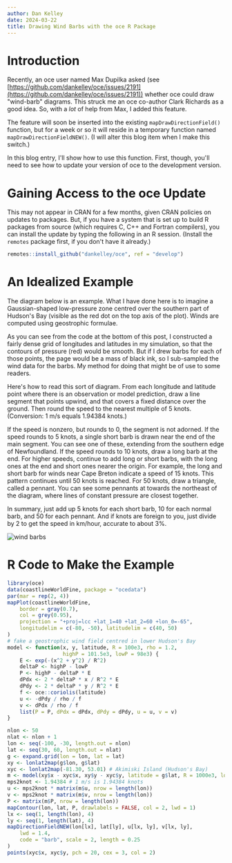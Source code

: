 ```yaml
---
author: Dan Kelley
date: 2024-03-22
title: Drawing Wind Barbs with the oce R Package
---
```


# Introduction

Recently, an oce user named Max Dupilka asked (see
[https://github.com/dankelley/oce/issues/2191](https://github.com/dankelley/oce/issues/2191))
whether oce could draw "wind-barb" diagrams.  This struck me an oce co-author
Clark Richards as a good idea.  So, with a *lot* of help from Max, I added this
feature.

The feature will soon be inserted into the existing `mapDrawDirectionField()`
function, but for a week or so it will reside in a temporary function named
`mapDrawDirectionFieldNEW()`.  (I will alter this blog item when I make this
switch.)

In this blog entry, I'll show how to use this function.  First, though, you'll
need to see how to update your version of oce to the development version.

# Gaining Access to the oce Update

This may not appear in CRAN for a few months, given CRAN policies on updates to
packages.  But, if you have a system that is set up to build R packages from
source (which requires C, C++ and Fortran compilers), you can install the
update by typing the following in an R session.  (Install the `remotes` package
first, if you don't have it already.)

```R
remotes::install_github("dankelley/oce", ref = "develop")
```

# An Idealized Example

The diagram below is an example. What I have done here is to imagine a
Gaussian-shaped low-pressure zone centred over the southern part of Hudson's
Bay (visible as the red dot on the top axis of the plot).  Winds are computed
using geostrophic formulae.

As you can see from the code at the bottom of this post, I constructed a fairly
dense grid of longitudes and latitudes in my simulation, so that the contours
of pressure (red) would be smooth. But if I drew barbs for each of those
points, the page would be a mass of black ink, so I sub-sampled the wind data
for the barbs.  My method for doing that might be of use to some readers.

Here's how to read this sort of diagram.  From each longitude and latitude
point where there is an observation or model prediction, draw a line segment
that points upwind, and that covers a fixed distance over the ground. Then
round the speed to the nearest multiple of 5 knots. (Conversion: 1 m/s equals
1.94384 knots.)

If the speed is nonzero, but rounds to 0, the segment is not adorned.  If the
speed rounds to 5 knots, a single short barb is drawn near the end of the main
segment. You can see one of these, extending from the southern edge of
Newfoundland. If the speed rounds to 10 knots, draw a long barb at the end. For
higher speeds, continue to add long or short barbs, with the long ones at the
end and short ones nearer the origin. For example, the long and short barb for
winds near Cape Breton indicate a speed of 15 knots. This pattern continues
until 50 knots is reached.  For 50 knots, draw a triangle, called a pennant.
You can see some pennants at towards the northeast of the diagram, where lines
of constant pressure are closest together.

In summary, just add up 5 knots for each short barb, 10 for each normal barb,
and 50 for each pennant.  And if knots are foreign to you, just divide by 2 to
get the speed in km/hour, accurate to about 3%.

![wind barbs](/dek_blog/docs/assets/images/2024-03-22-wind-barb.png)


# R Code to Make the Example

```R
library(oce)
data(coastlineWorldFine, package = "ocedata")
par(mar = rep(2, 4))
mapPlot(coastlineWorldFine,
    border = gray(0.7),
    col = grey(0.95),
    projection = "+proj=lcc +lat_1=40 +lat_2=60 +lon_0=-65",
    longitudelim = c(-80, -50), latitudelim = c(40, 50)
)
# fake a geostrophic wind field centred in lower Hudson's Bay
model <- function(x, y, latitude, R = 100e3, rho = 1.2,
                  highP = 101.5e3, lowP = 98e3) {
    E <- exp(-(x^2 + y^2) / R^2)
    deltaP <- highP - lowP
    P <- highP - deltaP * E
    dPdx <- 2 * deltaP * x / R^2 * E
    dPdy <- 2 * deltaP * y / R^2 * E
    f <- oce::coriolis(latitude)
    u <- -dPdy / rho / f
    v <- dPdx / rho / f
    list(P = P, dPdx = dPdx, dPdy = dPdy, u = u, v = v)
}

nlon <- 50
nlat <- nlon + 1
lon <- seq(-100, -30, length.out = nlon)
lat <- seq(30, 60, length.out = nlat)
g <- expand.grid(lon = lon, lat = lat)
xy <- lonlat2map(g$lon, g$lat)
xyc <- lonlat2map(-81.30, 53.01) # Akimiski Island (Hudson's Bay)
m <- model(xy$x - xyc$x, xy$y - xyc$y, latitude = g$lat, R = 1000e3, lowP = 97e3, highP = 101e3)
mps2knot <- 1.94384 # 1 m/s is 1.94384 knots
u <- mps2knot * matrix(m$u, nrow = length(lon))
v <- mps2knot * matrix(m$v, nrow = length(lon))
P <- matrix(m$P, nrow = length(lon))
mapContour(lon, lat, P, drawlabels = FALSE, col = 2, lwd = 1)
lx <- seq(1, length(lon), 4)
ly <- seq(1, length(lat), 4)
mapDirectionFieldNEW(lon[lx], lat[ly], u[lx, ly], v[lx, ly],
    lwd = 1.4,
    code = "barb", scale = 2, length = 0.25
)
points(xyc$x, xyc$y, pch = 20, cex = 3, col = 2)
```
